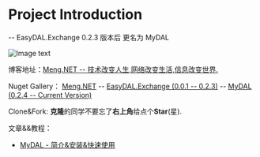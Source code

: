 # Project Introduction 
  -- EasyDAL.Exchange 0.2.3 版本后 更名为 MyDAL 

![Image text](https://github.com/liumeng0403/MyDAL/blob/master/MyDAL/Others/MyDAL.png)

博客地址：<a href="https://www.cnblogs.com/Meng-NET/p/8963476.html" target="_blank">Meng.NET -- 技术改变人生,网络改变生活,信息改变世界.</a>

Nuget Gallery： 
<a href="https://www.nuget.org/profiles/Meng.NET" target="_blank">Meng.NET</a> -- 
<a href="https://www.nuget.org/packages/EasyDAL.Exchange/" target="_blank">EasyDAL.Exchange (0.0.1 -- 0.2.3)</a> -- 
<a href="https://www.nuget.org/packages/MyDAL/" target="_blank">MyDAL (0.2.4 -- Current Version)</a>

Clone&Fork:  <b>克隆</b>的同学不要忘了<b>右上角</b>给点个<b>Star</b>(星).

文章&&教程：<br/>
* <a href="https://www.cnblogs.com/Meng-NET/p/9831746.html" target="_blank">MyDAL - 简介&安装&快速使用</a>
